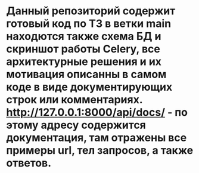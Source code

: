 # Данный репозиторий содержит готовый код по ТЗ в ветки main находются также схема БД и скриншот работы Celery, все архитектурные решения и их мотивация описанны в самом коде в виде документирующих строк или комментариях. http://127.0.0.1:8000/api/docs/ - по этому адресу содержится документация, там отражены все примеры url, тел запросов, а также ответов.
